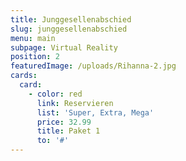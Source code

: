 ```yaml
---
title: Junggesellenabschied
slug: junggesellenabschied
menu: main
subpage: Virtual Reality
position: 2
featuredImage: /uploads/Rihanna-2.jpg
cards:
  card:
    - color: red
      link: Reservieren
      list: 'Super, Extra, Mega'
      price: 32.99
      title: Paket 1
      to: '#'
---
```


